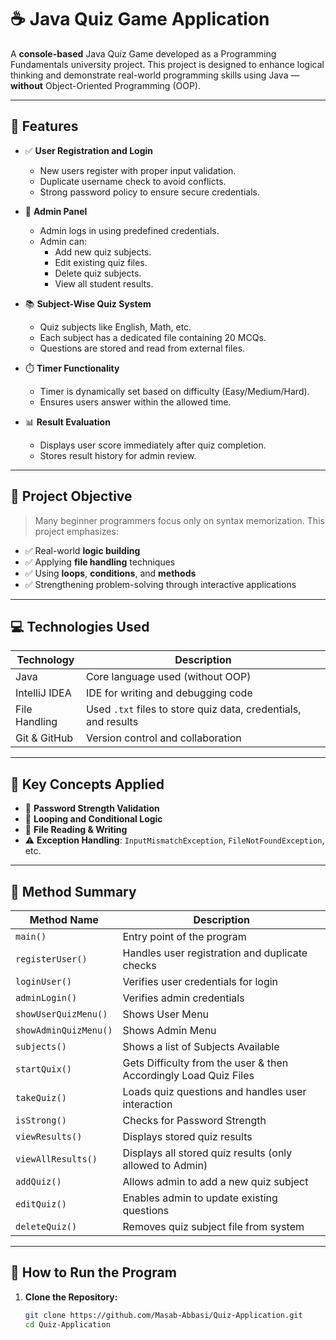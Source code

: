 # ☕ Java Quiz Game Application

A **console-based** Java Quiz Game developed as a Programming Fundamentals university project. This project is designed to enhance logical thinking and demonstrate real-world programming skills using Java — **without** Object-Oriented Programming (OOP).

---

## 📌 Features

- ✅ **User Registration and Login**
  - New users register with proper input validation.
  - Duplicate username check to avoid conflicts.
  - Strong password policy to ensure secure credentials.

- 🔐 **Admin Panel**
  - Admin logs in using predefined credentials.
  - Admin can:
    - Add new quiz subjects.
    - Edit existing quiz files.
    - Delete quiz subjects.
    - View all student results.

- 📚 **Subject-Wise Quiz System**
  - Quiz subjects like English, Math, etc.
  - Each subject has a dedicated file containing 20 MCQs.
  - Questions are stored and read from external files.

- ⏱️ **Timer Functionality**
  - Timer is dynamically set based on difficulty (Easy/Medium/Hard).
  - Ensures users answer within the allowed time.

- 📊 **Result Evaluation**
  - Displays user score immediately after quiz completion.
  - Stores result history for admin review.

---

## 🎯 Project Objective

> Many beginner programmers focus only on syntax memorization. This project emphasizes:
- ✅ Real-world **logic building**
- ✅ Applying **file handling** techniques
- ✅ Using **loops**, **conditions**, and **methods**
- ✅ Strengthening problem-solving through interactive applications

---

## 💻 Technologies Used

| Technology   | Description                         |
|--------------|-------------------------------------|
| Java         | Core language used (without OOP)    |
| IntelliJ IDEA| IDE for writing and debugging code  |
| File Handling| Used `.txt` files to store quiz data, credentials, and results |
| Git & GitHub | Version control and collaboration   |

---

## 🧠 Key Concepts Applied

- 🔐 **Password Strength Validation**  
- 🔁 **Looping and Conditional Logic**  
- 📂 **File Reading & Writing**  
- ⚠️ **Exception Handling**: `InputMismatchException`, `FileNotFoundException`, etc.

---

## 🧪 Method Summary

| Method Name           | Description |
|-----------------------|-------------|
| `main()`              | Entry point of the program |
| `registerUser()`      | Handles user registration and duplicate checks |
| `loginUser()`         | Verifies user credentials for login |
| `adminLogin()`        | Verifies admin credentials |
| `showUserQuizMenu()`        | Shows User Menu |
| `showAdminQuizMenu()`        | Shows Admin Menu |
| `subjects()`        | Shows a list of Subjects Available |
| `startQuix()`        | Gets Difficulty from the user & then Accordingly Load Quiz Files |
| `takeQuiz()`          | Loads quiz questions and handles user interaction |
| `isStrong()`          | Checks for Password Strength |
| `viewResults()`       | Displays stored quiz results |
| `viewAllResults()`       | Displays all stored quiz results (only allowed to Admin) |
| `addQuiz()`    | Allows admin to add a new quiz subject |
| `editQuiz()`      | Enables admin to update existing questions |
| `deleteQuiz()`     | Removes quiz subject file from system |

---

## 🚀 How to Run the Program

1. **Clone the Repository:**

   ```bash
   git clone https://github.com/Masab-Abbasi/Quiz-Application.git
   cd Quiz-Application

